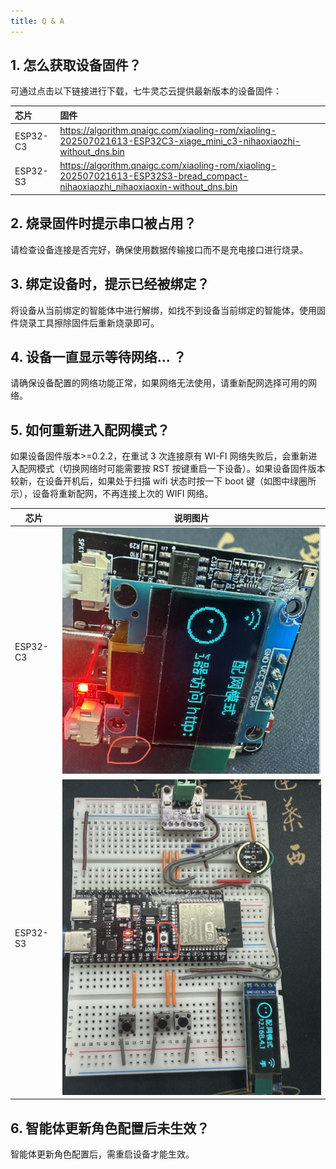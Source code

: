 ```yaml
---
title: Q & A
---
```


## 1. 怎么获取设备固件？

可通过点击以下链接进行下载，七牛灵芯云提供最新版本的设备固件：

| 芯片     | 固件                                                                                                                              |
| :------- | :-------------------------------------------------------------------------------------------------------------------------------- |
| ESP32-C3 | <https://algorithm.qnaigc.com/xiaoling-rom/xiaoling-202507021613-ESP32C3-xiage_mini_c3-nihaoxiaozhi-without_dns.bin>              |
| ESP32-S3 | <https://algorithm.qnaigc.com/xiaoling-rom/xiaoling-202507021613-ESP32S3-bread_compact-nihaoxiaozhi_nihaoxiaoxin-without_dns.bin> |

## 2. 烧录固件时提示串口被占用？

请检查设备连接是否完好，确保使用数据传输接口而不是充电接口进行烧录。

## 3. 绑定设备时，提示已经被绑定？

将设备从当前绑定的智能体中进行解绑，如找不到设备当前绑定的智能体，使用固件烧录工具擦除固件后重新烧录即可。

## 4. 设备一直显示等待网络... ？

请确保设备配置的网络功能正常，如果网络无法使用，请重新配网选择可用的网络。

## 5. 如何重新进入配网模式？

如果设备固件版本>=0.2.2，在重试 3 次连接原有 WI-FI 网络失败后，会重新进入配网模式（切换网络时可能需要按 RST 按键重启一下设备）。如果设备固件版本较新，在设备开机后，如果处于扫描 wifi 状态时按一下 boot 键（如图中绿圈所示），设备将重新配网，不再连接上次的 WIFI 网络。

| 芯片     | 说明图片                                                    |
| -------- | ----------------------------------------------------------- |
| ESP32-C3 | <img src="./imgs/faq/3.1 esp32-c3.png" alt="3.1 esp32-c3"/> |
| ESP32-S3 | <img src="./imgs/faq/3.1 esp32-s3.png" alt="3.1 esp32-s3"/> |

## 6. 智能体更新角色配置后未生效？

智能体更新角色配置后，需重启设备才能生效。

